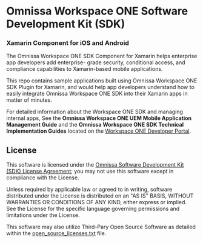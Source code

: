 
# Omnissa Workspace ONE Software Development Kit (SDK)
### Xamarin Component for iOS and Android

The Omnissa Workspace ONE SDK Component for Xamarin helps enterprise app developers add enterprise- grade security, conditional access, and compliance capabilities to Xamarin-based mobile applications.

This repo contains sample applications built using Omnissa Workspace ONE SDK Plugin for Xamarin, and would help app developers understand how to easily integrate Omnissa Workspace ONE SDK into their Xamarin apps in matter of minutes.

For detailed information about the Workspace ONE SDK and managing internal apps, See the **Omnissa Workspace ONE UEM Mobile Application Management Guide** and the **Omnissa Workspace ONE SDK Technical Implementation Guides** located on the [Workspace ONE Developer Portal](https://developer.omnissa.com/dev-centre/ws1/).

## License

This software is licensed under the [Omnissa Software Development Kit (SDK) License Agreement](https://static.omnissa.com/sites/default/files/omnissa-sdk-agreement.pdf); you may not use this software except in compliance with the License.

Unless required by applicable law or agreed to in writing, software distributed under the License is distributed on an "AS IS" BASIS, WITHOUT WARRANTIES OR CONDITIONS OF ANY KIND, either express or implied. See the License for the specific language governing permissions and limitations under the License.

This software may also utilize Third-Pary Open Source Software as detailed within the [open_source_licenses.txt](open_source_licenses.txt) file.
